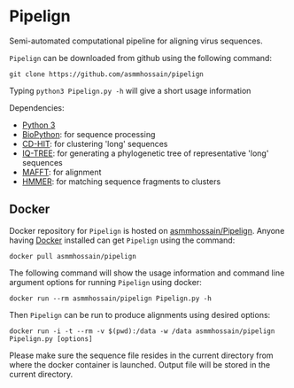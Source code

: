 # Pipelign

Semi-automated computational pipeline for aligning virus sequences.

``Pipelign`` can be downloaded from github using the following command:

``git clone https://github.com/asmmhossain/pipelign``

Typing ``python3 Pipelign.py -h`` will give a short usage information

Dependencies:

- [Python 3](https://www.python.org/)
- [BioPython](http://biopython.org/wiki/Main_Page): for sequence processing
- [CD-HIT](http://weizhongli-lab.org/cd-hit/): for clustering 'long' sequences
- [IQ-TREE](http://www.cibiv.at/software/iqtree/): for generating a phylogenetic tree of representative 'long' sequences
- [MAFFT](http://mafft.cbrc.jp/alignment/software/): for alignment
- [HMMER](http://hmmer.org/): for matching sequence fragments to clusters

## Docker

Docker repository for ``Pipelign`` is hosted on [asmmhossain/Pipelign](https://hub.docker.com/r/asmmhossain/pipelign/). Anyone having [Docker](https://www.docker.com/) installed can get ``Pipelign`` using the command:

``docker pull asmmhossain/pipelign``

The following command will show the usage information and command line argument options for running ``Pipelign`` using docker:

``docker run --rm asmmhossain/pipelign Pipelign.py -h``

Then ``Pipelign`` can be run to produce alignments using desired options:

``docker run -i -t --rm -v $(pwd):/data -w /data asmmhossain/pipelign Pipelign.py [options]``

Please make sure the sequence file resides in the current directory from where the docker container is launched. Output file will be stored in the current directory.


